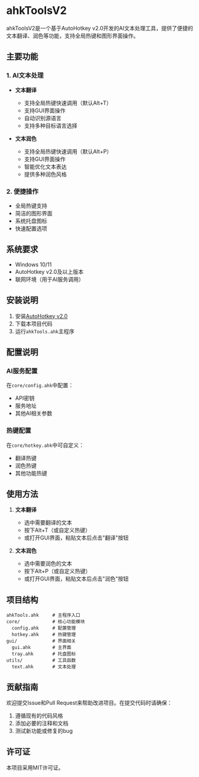 # ahkToolsV2

ahkToolsV2是一个基于AutoHotkey v2.0开发的AI文本处理工具，提供了便捷的文本翻译、润色等功能，支持全局热键和图形界面操作。

## 主要功能

### 1. AI文本处理

- **文本翻译**
  - 支持全局热键快速调用（默认Alt+T）
  - 支持GUI界面操作
  - 自动识别源语言
  - 支持多种目标语言选择

- **文本润色**
  - 支持全局热键快速调用（默认Alt+P）
  - 支持GUI界面操作
  - 智能优化文本表达
  - 提供多种润色风格

### 2. 便捷操作

- 全局热键支持
- 简洁的图形界面
- 系统托盘图标
- 快速配置选项

## 系统要求

- Windows 10/11
- AutoHotkey v2.0及以上版本
- 联网环境（用于AI服务调用）

## 安装说明

1. 安装[AutoHotkey v2.0](https://www.autohotkey.com/)
2. 下载本项目代码
3. 运行`ahkTools.ahk`主程序

## 配置说明

### AI服务配置

在`core/config.ahk`中配置：

- API密钥
- 服务地址
- 其他AI相关参数

### 热键配置

在`core/hotkey.ahk`中可自定义：

- 翻译热键
- 润色热键
- 其他功能热键

## 使用方法

1. **文本翻译**
   - 选中需要翻译的文本
   - 按下Alt+T（或自定义热键）
   - 或打开GUI界面，粘贴文本后点击"翻译"按钮

2. **文本润色**
   - 选中需要润色的文本
   - 按下Alt+P（或自定义热键）
   - 或打开GUI界面，粘贴文本后点击"润色"按钮

## 项目结构

```
ahkTools.ahk     # 主程序入口
core/            # 核心功能模块
  config.ahk     # 配置管理
  hotkey.ahk     # 热键管理
gui/             # 界面相关
  gui.ahk        # 主界面
  tray.ahk       # 托盘图标
utils/           # 工具函数
  text.ahk       # 文本处理
```

## 贡献指南

欢迎提交Issue和Pull Request来帮助改进项目。在提交代码时请确保：

1. 遵循现有的代码风格
2. 添加必要的注释和文档
3. 测试新功能或修复的bug

## 许可证

本项目采用MIT许可证。